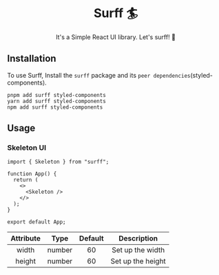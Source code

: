 <div align="center">
    <h1><strong>Surff 🏄</strong></h1>
    <div>It's a Simple React UI library. Let's surff! 🌊</div>
</div>

## Installation

To use Surff, Install the `surff` package and its `peer dependencies`(styled-components).

```
pnpm add surff styled-components
yarn add surff styled-components
npm add surff styled-components
```

## Usage

### Skeleton UI

```tsx
import { Skeleton } from "surff";

function App() {
  return (
    <>
      <Skeleton />
    </>
  );
}

export default App;
```

| Attribute |  Type  | Default |    Description    |
| :-------: | :----: | :-----: | :---------------: |
|   width   | number |   60    | Set up the width  |
|  height   | number |   60    | Set up the height |
